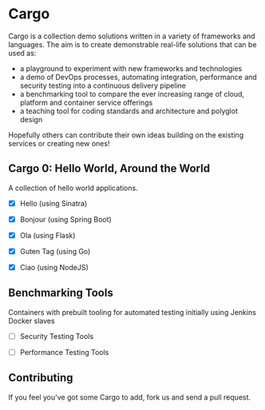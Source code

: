 # Cargo
Cargo is a collection demo solutions written in a variety of frameworks and languages. The aim is to create demonstrable real-life solutions that can be used as:
* a playground to experiment with new frameworks and technologies
* a demo of DevOps processes, automating integration, performance and security testing into a continuous delivery pipeline
* a benchmarking tool to compare the ever increasing range of cloud, platform and container service offerings
* a teaching tool for coding standards and architecture and polyglot design

Hopefully others can contribute their own ideas building on the existing services or creating new ones!


## Cargo 0: Hello World, Around the World
A collection of hello world applications.
* [x] Hello (using Sinatra)
* [x] Bonjour (using Spring Boot)
* [x] Ola (using Flask)
* [x] Guten Tag (using Go)
* [x] Ciao (using NodeJS)


## Benchmarking Tools
Containers with prebuilt tooling for automated testing initially using Jenkins Docker slaves
* [ ] Security Testing Tools
* [ ] Performance Testing Tools


## Contributing
If you feel you've got some Cargo to add, fork us and send a pull request.
